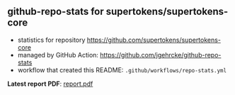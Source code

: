 ## github-repo-stats for supertokens/supertokens-core

- statistics for repository https://github.com/supertokens/supertokens-core
- managed by GitHub Action: https://github.com/jgehrcke/github-repo-stats
- workflow that created this README: `.github/workflows/repo-stats.yml`

**Latest report PDF**: [report.pdf](https://github.com/jscyo/repo-stats/raw/main/supertokens/supertokens-core/latest-report/report.pdf)

